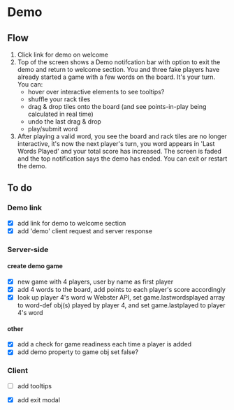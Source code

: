 # Demo

## Flow

1. Click link for demo on welcome
2. Top of the screen shows a Demo notifcation bar with option to exit the demo and return to welcome section. You and three fake players have already started a game with a few words on the board. It's your turn. You can:
    - hover over interactive elements to see tooltips?
    - shuffle your rack tiles
    - drag & drop tiles onto the board (and see points-in-play being calculated in real time)
    - undo the last drag & drop
    - play/submit word
3. After playing a valid word, you see the board and rack tiles are no longer interactive, it's now the next player's turn, you word appears in 'Last Words Played' and your total score has increased. The screen is faded and the top notification says the demo has ended. You can exit or restart the demo.


## To do

### Demo link
- [x] add link for demo to welcome section
- [x] add 'demo' client request and server response

### Server-side

#### create demo game
- [x] new game with 4 players, user by name as first player
- [x] add 4 words to the board, add points to each player's score accordingly
- [x] look up player 4's word w Webster API, set game.lastwordsplayed array to word-def obj(s) played by player 4, and set game.lastplayed to player 4's word

#### other
- [x] add a check for game readiness each time a player is added
- [x] add demo property to game obj set false?

### Client
- [ ] add tooltips
- [x] add exit modal


